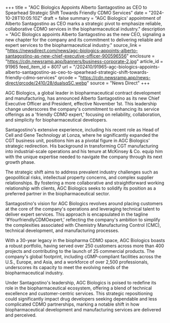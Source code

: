 +++
title = "AGC Biologics Appoints Alberto Santagostino as CEO to Spearhead Strategic Shift Towards Friendly CDMO Services"
date = "2024-10-28T10:05:10Z"
draft = false
summary = "AGC Biologics' appointment of Alberto Santagostino as CEO marks a strategic pivot to emphasize reliable, collaborative CDMO services in the biopharmaceutical industry."
description = "AGC Biologics appoints Alberto Santagostino as the new CEO, signaling a new chapter for the company and its commitment to delivering reliable and expert services to the biopharmaceutical industry."
source_link = "https://newsdirect.com/news/agc-biologics-appoints-alberto-santagostino-as-new-chief-executive-officer-900596556"
enclosure = "https://cdn.newsramp.app/banners/business-corporate-2.jpg"
article_id = 91965
feed_item_id = 8017
url = "/202410/91965-agc-biologics-appoints-alberto-santagostino-as-ceo-to-spearhead-strategic-shift-towards-friendly-cdmo-services"
qrcode = "https://cdn.newsramp.app/news-direct/qrcode/2410/28/dualsqSC.webp"
source = "News Direct"
+++

<p>AGC Biologics, a global leader in biopharmaceutical contract development and manufacturing, has announced Alberto Santagostino as its new Chief Executive Officer and President, effective November 1st. This leadership change underscores the company's commitment to enhancing its service offerings as a 'friendly CDMO expert,' focusing on reliability, collaboration, and simplicity for biopharmaceutical developers.</p><p>Santagostino's extensive experience, including his recent role as Head of Cell and Gene Technology at Lonza, where he significantly expanded the CGT business unit, positions him as a pivotal figure in AGC Biologics' strategic redirection. His background in transforming CGT manufacturing into industrial-scale operations and his tenure at McKinsey & Co. equip him with the unique expertise needed to navigate the company through its next growth phase.</p><p>The strategic shift aims to address prevalent industry challenges such as geopolitical risks, intellectual property concerns, and complex supplier relationships. By fostering a more collaborative and straightforward working relationship with clients, AGC Biologics seeks to solidify its position as a preferred partner in the biopharmaceutical sector.</p><p>Santagostino's vision for AGC Biologics revolves around placing customers at the core of the company's operations and leveraging technical talent to deliver expert services. This approach is encapsulated in the tagline '#YourfriendlyCDMOexpert,' reflecting the company's ambition to simplify the complexities associated with Chemistry Manufacturing Control (CMC), technical development, and manufacturing processes.</p><p>With a 30-year legacy in the biopharma CDMO space, AGC Biologics boasts a robust portfolio, having served over 250 customers across more than 400 projects and contributing to the launch of 25 commercial products. The company's global footprint, including cGMP-compliant facilities across the U.S., Europe, and Asia, and a workforce of over 2,500 professionals, underscores its capacity to meet the evolving needs of the biopharmaceutical industry.</p><p>Under Santagostino's leadership, AGC Biologics is poised to redefine its role in the biopharmaceutical ecosystem, offering a blend of technical excellence and customer-centric services. This strategic repositioning could significantly impact drug developers seeking dependable and less complicated CDMO partnerships, marking a notable shift in how biopharmaceutical development and manufacturing services are delivered and perceived.</p>